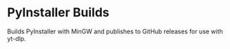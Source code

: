 # PyInstaller Builds

Builds PyInstaller with MinGW and publishes to GitHub releases for use with yt-dlp.
